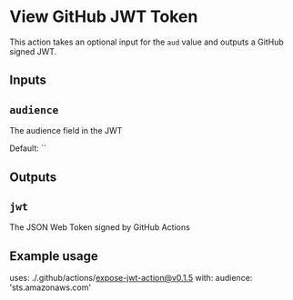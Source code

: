 # View GitHub JWT Token

This action takes an optional input for the `aud` value and outputs a GitHub signed JWT. 

## Inputs

## `audience`

The audience field in the JWT

Default: ``

## Outputs

## `jwt`

The JSON Web Token signed by GitHub Actions

## Example usage

uses: ./.github/actions/expose-jwt-action@v0.1.5
with:
  audience: 'sts.amazonaws.com'